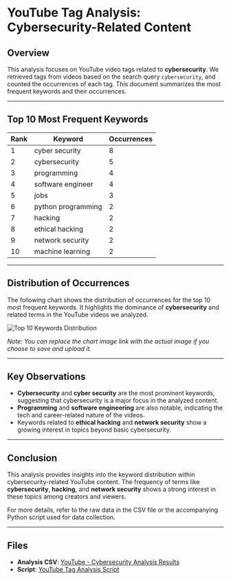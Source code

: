 # YouTube Tag Analysis: Cybersecurity-Related Content

## Overview
This analysis focuses on YouTube video tags related to **cybersecurity**. We retrieved tags from videos based on the search query `cybersecurity`, and counted the occurrences of each tag. This document summarizes the most frequent keywords and their occurrences.

---

## Top 10 Most Frequent Keywords

| Rank | Keyword               | Occurrences |
|------|-----------------------|-------------|
| 1    | cyber security         | 8           |
| 2    | cybersecurity          | 5           |
| 3    | programming            | 4           |
| 4    | software engineer      | 4           |
| 5    | jobs                   | 3           |
| 6    | python programming     | 2           |
| 7    | hacking                | 2           |
| 8    | ethical hacking        | 2           |
| 9    | network security       | 2           |
| 10   | machine learning       | 2           |

---

## Distribution of Occurrences
The following chart shows the distribution of occurrences for the top 10 most frequent keywords. It highlights the dominance of **cybersecurity** and related terms in the YouTube videos we analyzed.

![Top 10 Keywords Distribution](link-to-your-chart-image.png)

*Note: You can replace the chart image link with the actual image if you choose to save and upload it.*

---

## Key Observations
- **Cybersecurity** and **cyber security** are the most prominent keywords, suggesting that cybersecurity is a major focus in the analyzed content.
- **Programming** and **software engineering** are also notable, indicating the tech and career-related nature of the videos.
- Keywords related to **ethical hacking** and **network security** show a growing interest in topics beyond basic cybersecurity.

---

## Conclusion
This analysis provides insights into the keyword distribution within cybersecurity-related YouTube content. The frequency of terms like **cybersecurity**, **hacking**, and **network security** shows a strong interest in these topics among creators and viewers.

For more details, refer to the raw data in the CSV file or the accompanying Python script used for data collection.

---

## Files
- **Analysis CSV**: [YouTube - Cybersecurity Analysis Results](path-to-your-csv-file.csv)
- **Script**: [YouTube Tag Analysis Script](link-to-your-script-file)
